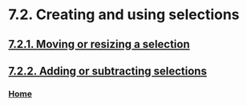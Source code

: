 # 7.2. Creating and using selections

## [7.2.1. Moving or resizing a selection](./07-02-01-moving-or-resizing-a-selection.md)
## [7.2.2. Adding or subtracting selections](./07-02-02-adding-or-subtracting-selections.md)

### [Home](./00-home.md)
